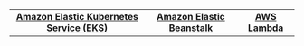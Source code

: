 <center>
<table>
   <tr>
    <td align="center"><a href="./Azure Kubernetes Service/aks.md"><b>Amazon Elastic Kubernetes Service (EKS)</b></a></td>
    <td align="center"><a href="./Azure App Services/appservices.md"><b>Amazon Elastic Beanstalk</b></a></td>
    <td align="center"><a href="./Azure Functions/functions.md"><b>AWS Lambda</b></a></td>
  </tr> 
</table>
</center>